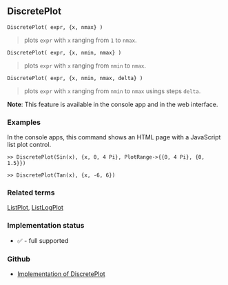 ## DiscretePlot
 
```
DiscretePlot( expr, {x, nmax} )  
```

> plots `expr` with `x` ranging from `1` to `nmax`.

```
DiscretePlot( expr, {x, nmin, nmax} )  
```

> plots `expr` with `x` ranging from `nmin` to `nmax`.

```
DiscretePlot( expr, {x, nmin, nmax, delta} )  
```

> plots `expr` with `x` ranging from `nmin` to `nmax` usings steps `delta`.
	 
**Note**: This feature is available in the console app and in the web interface.

### Examples

In the console apps, this command shows an HTML page with a JavaScript list plot control.
 
```
>> DiscretePlot(Sin(x), {x, 0, 4 Pi}, PlotRange->{{0, 4 Pi}, {0, 1.5}})
```


```
>> DiscretePlot(Tan(x), {x, -6, 6})
```

### Related terms 
[ListPlot](ListPlot.md), [ListLogPlot](ListLogPlot.md)
 






### Implementation status

* &#x2705; - full supported

### Github

* [Implementation of DiscretePlot](https://github.com/axkr/symja_android_library/blob/master/symja_android_library/matheclipse-core/src/main/java/org/matheclipse/core/reflection/system/DiscretePlot.java#L12) 
